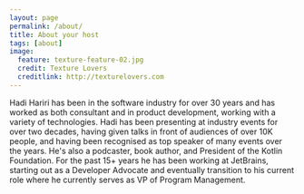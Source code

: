 ```yaml
---
layout: page
permalink: /about/
title: About your host
tags: [about]
image:
  feature: texture-feature-02.jpg
  credit: Texture Lovers
  creditlink: http://texturelovers.com
---
```


Hadi Hariri has been in the software industry for over 30 years and has worked as both consultant and in product development, working with a variety of technologies. Hadi has been presenting at industry events for over two decades, having given talks in front of audiences of over 10K people, and having been recognised as top speaker of many events over the years. He's also a podcaster, book author, and President of the Kotlin Foundation. For the past 15+ years he has been working at JetBrains, starting out as a Developer Advocate and eventually transition to his current role where he currently serves as VP of Program Management.

